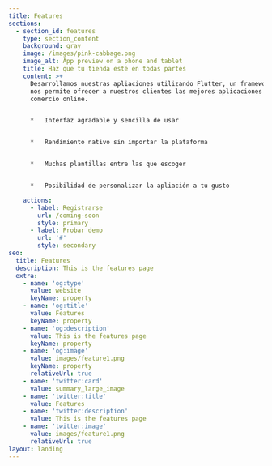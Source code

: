 ```yaml
---
title: Features
sections:
  - section_id: features
    type: section_content
    background: gray
    image: /images/pink-cabbage.png
    image_alt: App preview on a phone and tablet
    title: Haz que tu tienda esté en todas partes
    content: >+
      Desarrollamos nuestras apliaciones utilizando Flutter, un framework que
      nos permite ofrecer a nuestros clientes las mejores aplicaciones para su
      comercio online.


      *   Interfaz agradable y sencilla de usar


      *   Rendimiento nativo sin importar la plataforma


      *   Muchas plantillas entre las que escoger


      *   Posibilidad de personalizar la apliación a tu gusto

    actions:
      - label: Registrarse
        url: /coming-soon
        style: primary
      - label: Probar demo
        url: '#'
        style: secondary
seo:
  title: Features
  description: This is the features page
  extra:
    - name: 'og:type'
      value: website
      keyName: property
    - name: 'og:title'
      value: Features
      keyName: property
    - name: 'og:description'
      value: This is the features page
      keyName: property
    - name: 'og:image'
      value: images/feature1.png
      keyName: property
      relativeUrl: true
    - name: 'twitter:card'
      value: summary_large_image
    - name: 'twitter:title'
      value: Features
    - name: 'twitter:description'
      value: This is the features page
    - name: 'twitter:image'
      value: images/feature1.png
      relativeUrl: true
layout: landing
---
```

